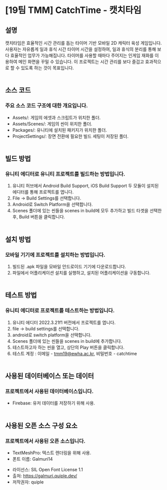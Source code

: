 # [19팀 TMM] CatchTime - 캣치타임

## 설명
캣치타임은 효율적인 시간 관리를 돕는 타이머 기반 모바일 2D 캐릭터 육성 게임입니다. 사용자는 자유롭게 일과 휴식 시간 타이머 시간을 설정하여, 일과 휴식의 분리를 통해 보다 효율적인 업무가 가능해집니다. 타이머를 사용할 때마다 주어지는 인게임 재화를 이용하여 메인 화면을 꾸밀 수 있습니다. 이 프로젝트는 시간 관리를 보다 즐겁고 효과적으로 할 수 있도록 하는 것이 목표입니다.<br><br>

## 소스 코드
### 주요 소스 코드 구조에 대한 개요입니다.
- Assets/: 게임의 에셋과 스크립트가 위치한 폴더.<br>
- Assets/Scenes/: 게임의 씬이 위치한 폴더.<br>
- Packages/: 유니티에 설치된 패키지가 위치한 폴더.<br>
- ProjectSettings/: 장면 전환에 필요한 빌드 세팅이 저장된 폴더.<br><br>

## 빌드 방법
### 유니티 에디터로 유니티 프로젝트를 빌드하는 방법입니다.
1. 유니티 허브에서 Android Build Support, iOS Build Support 두 모듈이 설치된 에디터를 통해 프로젝트를 엽니다.
2. File -> Build Settings를 선택합니다.
3. Android로 Switch Platform을 선택합니다.
4. Scenes 폴더에 있는 씬들을 scenes in build에 모두 추가하고 빌드 타겟을 선택한 후, Build 버튼을 클릭합니다.<br><br>

## 설치 방법
### 모바일 기기에 프로젝트를 설치하는 방법입니다.
1. 빌드된 .apk 파일을 모바일 안드로이드 기기에 다운로드합니다.
2. 파일에서 어플리케이션 설치를 실행하고, 설치된 어플리케이션을 구동합니다.<br><br>

## 테스트 방법
### 유니티 에디터로 프로젝트를 테스트하는 방법입니다.
1. 유니티 에디터 2022.3.21f1 버전에서 프로젝트를 엽니다.
2. file -> build settings를 선택합니다.
3. android로 switch platform을 선택합니다.
4. Scenes 폴더에 있는 씬들을 scenes in build에 추가합니다.
5. 테스트하고자 하는 씬을 열고, 상단의 Play 버튼을 클릭합니다.
6. 테스트 계정 : 이메일 - tmm19@ewha.ac.kr, 비밀번호 - catchtime<br><br>

## 사용된 데이터베이스 또는 데이터
### 프로젝트에서 사용된 데이터베이스입니다.
* Firebase: 유저 데이터를 저장하기 위해 사용.<br><br>

## 사용된 오픈 소스 구성 요소
### 프로젝트에서 사용된 오픈 소스입니다.
* TextMeshPro: 텍스트 렌더링을 위해 사용.<br>
* 폰트 이름: Galmuri14<br>
- 라이선스: SIL Open Font License 1.1<br>
- 출처: https://galmuri.quiple.dev/<br>
- 저작권자: quiple
